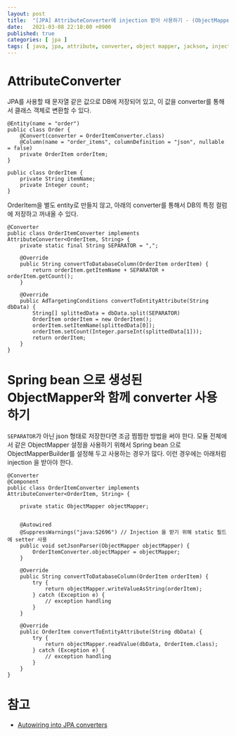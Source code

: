 ```yaml
---
layout: post
title:  "[JPA] AttributeConverter에 injection 받아 사용하기 - (ObjectMapper 등)"
date:   2021-03-08 22:18:00 +0900
published: true
categories: [ jpa ]
tags: [ java, jpa, attribute, converter, object mapper, jackson, injection ]
---
```


# AttributeConverter

JPA를 사용할 때 문자열 같은 값으로 DB에 저장되어 있고, 이 값을 converter를 통해서 클래스 객체로 변환할 수 있다.

```
@Entity(name = "order")
public class Order {
    @Convert(converter = OrderItemConverter.class)
    @Column(name = "order_items", columnDefinition = "json", nullable = false)
    private OrderItem orderItem;
}

public class OrderItem {
    private String itemName;
    private Integer count;
}
```

OrderItem을 별도 entity로 만들지 않고, 아래의 converter를 통해서 DB의 특정 컬럼에 저장하고 꺼내올 수 있다.

```
@Converter
public class OrderItemConverter implements AttributeConverter<OrderItem, String> {
    private static final String SEPARATOR = ",";

    @Override
    public String convertToDatabaseColumn(OrderItem orderItem) {
        return orderItem.getItemName + SEPARATOR + orderItem.getCount();
    }

    @Override
    public AdTargetingConditions convertToEntityAttribute(String dbData) {
        String[] splittedData = dbData.split(SEPARATOR)
        OrderItem orderItem = new OrderItem();
        orderItem.setItemName(splittedData[0]);
        orderItem.setCount(Integer.parseInt(splittedData[1]));
        return orderItem;
    }
}
```

# Spring bean 으로 생성된 ObjectMapper와 함께 converter 사용하기

`SEPARATOR`가 아닌 json 형태로 저장한다면 조금 찜찜한 방법을 써야 한다.
모듈 전체에서 같은 ObjectMapper 설정을 사용하기 위해서 Spring bean 으로 ObjectMapperBuilder를 설정해 두고 사용하는 경우가 많다. 이런 경우에는 아래처럼 injection 을 받아야 한다.

```
@Converter
@Component
public class OrderItemConverter implements AttributeConverter<OrderItem, String> {

    private static ObjectMapper objectMapper;


    @Autowired
    @SuppressWarnings("java:S2696") // Injection 을 받기 위해 static 필드에 setter 사용
    public void setJsonParser(ObjectMapper objectMapper) {
        OrderItemConverter.objectMapper = objectMapper;
    }

    @Override
    public String convertToDatabaseColumn(OrderItem orderItem) {
        try {
            return objectMapper.writeValueAsString(orderItem);
        } catch (Exception e) {
            // exception handling
        }
    }

    @Override
    public OrderItem convertToEntityAttribute(String dbData) {
        try {
            return objectMapper.readValue(dbData, OrderItem.class);
        } catch (Exception e) {
            // exception handling
        }
    }
}
```


# 참고

- [Autowiring into JPA converters](https://stackoverflow.com/questions/36855901/autowiring-into-jpa-converters)
